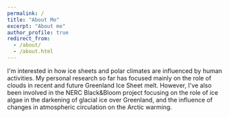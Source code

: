 ```yaml
---
permalink: /
title: "About Me"
excerpt: "About me"
author_profile: true
redirect_from: 
  - /about/
  - /about.html
---
```

I'm interested in how ice sheets and polar climates are influenced by human activities. My personal research so far has focused mainly on the role of clouds in recent and future Greenland Ice Sheet melt. However, I've also been involved in the NERC Black&Bloom project focusing on the role of ice algae in the darkening of glacial ice over Greenland, and the influence of changes in atmospheric circulation on the Arctic warming.







